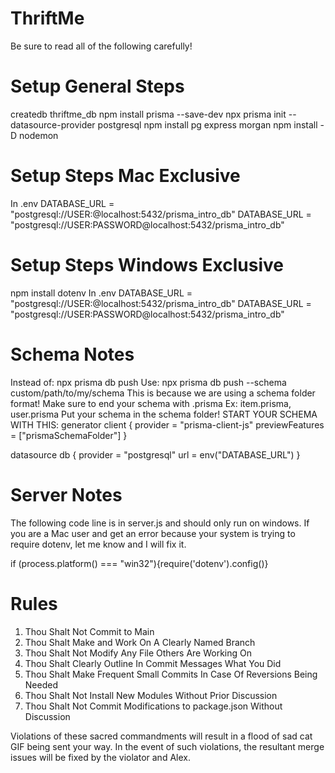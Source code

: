 # ThriftMe
Be sure to read all of the following carefully!
# Setup General Steps
createdb thriftme_db
npm install prisma --save-dev
npx prisma init --datasource-provider postgresql
npm install pg express morgan
npm install -D nodemon

# Setup Steps Mac Exclusive
In .env
DATABASE_URL = "postgresql://USER:@localhost:5432/prisma_intro_db"
DATABASE_URL = "postgresql://USER:PASSWORD@localhost:5432/prisma_intro_db"

# Setup Steps Windows Exclusive
npm install dotenv
In .env
DATABASE_URL = "postgresql://USER:@localhost:5432/prisma_intro_db"
DATABASE_URL = "postgresql://USER:PASSWORD@localhost:5432/prisma_intro_db"

# Schema Notes
Instead of: npx prisma db push
Use: npx prisma db push --schema custom/path/to/my/schema
This is because we are using a schema folder format!
Make sure to end your schema with .prisma Ex: item.prisma, user.prisma
Put your schema in the schema folder!
START YOUR SCHEMA WITH THIS:
generator client {
  provider        = "prisma-client-js"
  previewFeatures = ["prismaSchemaFolder"]
}

datasource db {
  provider = "postgresql"
  url      = env("DATABASE_URL")
}

# Server Notes
The following code line is in server.js and should only run on windows. If you are a Mac user and get an error because your system is trying to require dotenv, let me know and I will fix it.

if (process.platform() === "win32"){require('dotenv').config()}

# Rules
1. Thou Shalt Not Commit to Main
2. Thou Shalt Make and Work On A Clearly Named Branch
3. Thou Shalt Not Modify Any File Others Are Working On
4. Thou Shalt Clearly Outline In Commit Messages What You Did
5. Thou Shalt Make Frequent Small Commits In Case Of Reversions Being Needed
6. Thou Shalt Not Install New Modules Without Prior Discussion
7. Thou Shalt Not Commit Modifications to package.json Without Discussion

Violations of these sacred commandments will result in a flood of sad cat GIF being sent your way. In the event of such violations, the resultant merge issues will be fixed by the violator and Alex.
